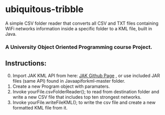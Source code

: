 # ubiquitous-tribble

A simple CSV folder reader that converts all CSV and TXT files containing
WiFi networks information inside a specific folder to a KML file, built in Java.


### A University Object Oriented Programming course Project.


 ## Instructions:
0. Import JAK KML API from here: [JAK Github Page](https://github.com/micromata/javaapiforkml) , 
or use included JAR files (same API) found in Javaapiforkml-master folder.
1. Create a new Program object with paramaters.
2. Invoke yourFile.csvFolderReader(); to read from destination folder and write a new 
CSV file that includes top ten strongest networks.
3. Invoke yourFile.writeFileKML(); to write the csv file and create a new formatted KML file from it.

